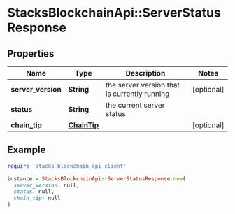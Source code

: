 # StacksBlockchainApi::ServerStatusResponse

## Properties

| Name | Type | Description | Notes |
| ---- | ---- | ----------- | ----- |
| **server_version** | **String** | the server version that is currently running | [optional] |
| **status** | **String** | the current server status |  |
| **chain_tip** | [**ChainTip**](ChainTip.md) |  | [optional] |

## Example

```ruby
require 'stacks_blockchain_api_client'

instance = StacksBlockchainApi::ServerStatusResponse.new(
  server_version: null,
  status: null,
  chain_tip: null
)
```

